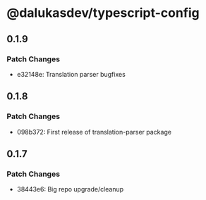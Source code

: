 # @dalukasdev/typescript-config

## 0.1.9

### Patch Changes

- e32148e: Translation parser bugfixes

## 0.1.8

### Patch Changes

- 098b372: First release of translation-parser package

## 0.1.7

### Patch Changes

- 38443e6: Big repo upgrade/cleanup
